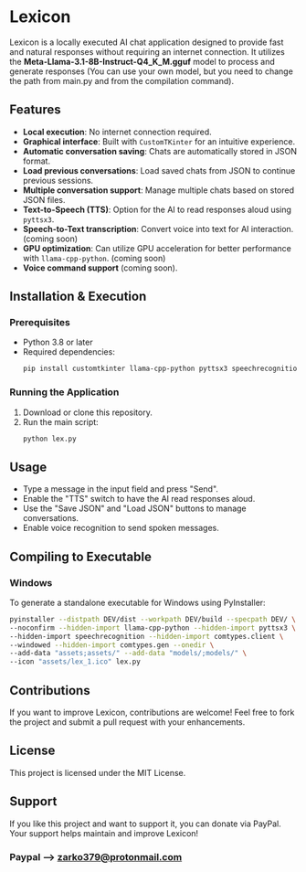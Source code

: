 # Lexicon

Lexicon is a locally executed AI chat application designed to provide fast and natural responses without requiring an internet connection. It utilizes the **Meta-Llama-3.1-8B-Instruct-Q4_K_M.gguf** model to process and generate responses (You can use your own model, but you need to change the path from main.py and from the compilation command). 

## Features

- **Local execution**: No internet connection required.
- **Graphical interface**: Built with `CustomTKinter` for an intuitive experience.
- **Automatic conversation saving**: Chats are automatically stored in JSON format.
- **Load previous conversations**: Load saved chats from JSON to continue previous sessions.
- **Multiple conversation support**: Manage multiple chats based on stored JSON files.
- **Text-to-Speech (TTS)**: Option for the AI to read responses aloud using `pyttsx3`.
- **Speech-to-Text transcription**: Convert voice into text for AI interaction. (coming soon)
- **GPU optimization**: Can utilize GPU acceleration for better performance with `llama-cpp-python`. (coming soon)
- **Voice command support** (coming soon).

## Installation & Execution

### Prerequisites

- Python 3.8 or later
- Required dependencies:
  ```bash
  pip install customtkinter llama-cpp-python pyttsx3 speechrecognition
  ```

### Running the Application

1. Download or clone this repository.
2. Run the main script:
   ```bash
   python lex.py
   ```

## Usage

- Type a message in the input field and press "Send".
- Enable the "TTS" switch to have the AI read responses aloud.
- Use the "Save JSON" and "Load JSON" buttons to manage conversations.
- Enable voice recognition to send spoken messages.

## Compiling to Executable

### Windows

To generate a standalone executable for Windows using PyInstaller:
```bash
pyinstaller --distpath DEV/dist --workpath DEV/build --specpath DEV/ \
--noconfirm --hidden-import llama-cpp-python --hidden-import pyttsx3 \
--hidden-import speechrecognition --hidden-import comtypes.client \
--windowed --hidden-import comtypes.gen --onedir \
--add-data "assets;assets/" --add-data "models/;models/" \
--icon "assets/lex_1.ico" lex.py
```

## Contributions

If you want to improve Lexicon, contributions are welcome! Feel free to fork the project and submit a pull request with your enhancements.

## License

This project is licensed under the MIT License.

## Support

If you like this project and want to support it, you can donate via PayPal. Your support helps maintain and improve Lexicon!
### Paypal --> zarko379@protonmail.com
